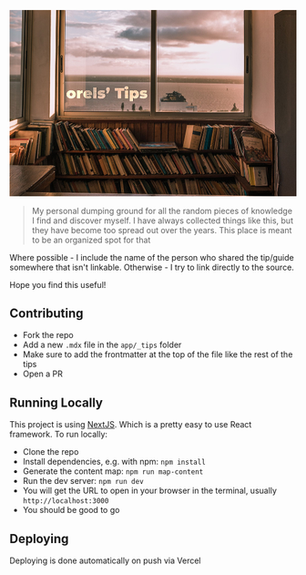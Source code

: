 ![Splash](/public/orels-tips-splash.png?raw=true)

> My personal dumping ground for all the random pieces of knowledge I find and discover myself. I have always collected things like this, but they have become too spread out over the years. This place is meant to be an organized spot for that

Where possible - I include the name of the person who shared the tip/guide somewhere that isn't linkable. Otherwise - I try to link directly to the source.

Hope you find this useful!

## Contributing

- Fork the repo
- Add a new `.mdx` file in the `app/_tips` folder
- Make sure to add the frontmatter at the top of the file like the rest of the tips
- Open a PR

## Running Locally

This project is using [NextJS](https://nextjs.org). Which is a pretty easy to use React framework. To run locally:

- Clone the repo
- Install dependencies, e.g. with npm: `npm install`
- Generate the content map: `npm run map-content`
- Run the dev server: `npm run dev`
- You will get the URL to open in your browser in the terminal, usually `http://localhost:3000`
- You should be good to go

## Deploying

Deploying is done automatically on push via Vercel
